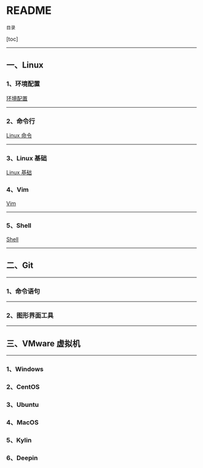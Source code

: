 # README

`目录`

[toc]

---

## 一、Linux

### 1、环境配置

[环境配置](./Linux/Linux_environment.md)

---

### 2、命令行

[Linux 命令](./Linux/Linux命令.md)

---

### 3、Linux 基础

[Linux 基础](./Linux/Linux_basic.md)

### 4、Vim

[Vim](./Linux/Vim.md)

---

### 5、Shell

[Shell](./Linux/shell.md)

---

## 二、Git

---

### 1、命令语句

---

### 2、图形界面工具

---

## 三、VMware 虚拟机

---

### 1、Windows

### 2、CentOS

### 3、Ubuntu

### 4、MacOS

### 5、Kylin

### 6、Deepin
